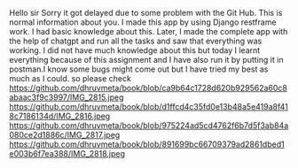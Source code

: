 Hello sir Sorry it got delayed due to some problem with the Git Hub. This is normal information about you. I made this app by using Django restframe work. I had basic knowledge about this. Later, I made the complete app with the help of chatgpt and run all the tasks and saw that everything was working. I did not have much knowledge about this but today I learnt everything because of this assignment and I have also run it by putting it in postman.I know some bugs might come out but I have tried my best as much as I could. so please check 
https://github.com/dhruvmeta/book/blob/ca9b64c1728d620b929562a60c8abaac3f9c3997/IMG_2815.jpeg
https://github.com/dhruvmeta/book/blob/d1ffcd4c35fd0e13b48a5e419a8f418c7186134d/IMG_2816.jpeg
https://github.com/dhruvmeta/book/blob/975224ad5cd4762f6b7d5f3ab84a080ce2d1886c/IMG_2817.jpeg
https://github.com/dhruvmeta/book/blob/891699bc66709379ad2861dbed1e003b6f7ea388/IMG_2818.jpeg
